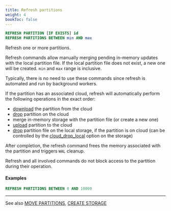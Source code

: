 ```yaml
---
title: Refresh partitions
weight: 4
bookToc: false
---
```


```SQL
REFRESH PARTITION [IF EXISTS] id
REFRESH PARTITIONS BETWEEN min AND max
```

Refresh one or more partitions.

Refresh commands allow manually merging pending in-memory updates with the local partition file.
If the local partition file does not exist, a new one will be created. `min` and `max` range is inclusive.

Typically, there is no need to use these commands since refresh is automated and run by background workers.

If the partition has an associated cloud, refresh will automatically perform the following operations in the exact order:

- [download](/docs/data/download/) the partition from the cloud
- [drop](/docs/data/drop/) partition on the cloud
- merge in-memory storage with the partition file (or create a new one)
- [upload](/docs/data/upload/) partition to the cloud
- [drop](/docs/data/drop/) partition file on the local storage, if the partition is on cloud (can be controlled by the [cloud_drop_local](/docs/storage/create_storage/) option on the storage)

After completion, the refresh command frees the memory associated with the partition and triggers `WAL` cleanup.

Refresh and all involved commands do not block access to the partition during their operation.

#### Examples

```SQL
REFRESH PARTITIONS BETWEEN 0 AND 10000
```

---

See also [MOVE PARTITIONS](/docs/data/move/), [CREATE STORAGE](/docs/storage/create_storage/)
